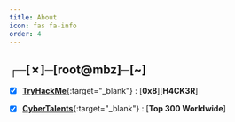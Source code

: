 ```yaml
---
title: About
icon: fas fa-info
order: 4
---
```


## ┌─[✗]─[root@mbz]─[~] 

- [x] [**TryHackMe**](https://tryhackme.com/p/mbz){:target="_blank"} : [**0x8**][**H4CK3R**]
- [x] [**CyberTalents**](https://cybertalents.com/members/mbz/profile){:target="_blank"} : [**Top 300 Worldwide**]


